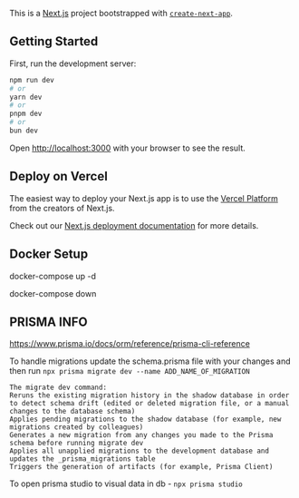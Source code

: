 This is a [Next.js](https://nextjs.org/) project bootstrapped with [`create-next-app`](https://github.com/vercel/next.js/tree/canary/packages/create-next-app).

## Getting Started

First, run the development server:

```bash
npm run dev
# or
yarn dev
# or
pnpm dev
# or
bun dev
```

Open [http://localhost:3000](http://localhost:3000) with your browser to see the result.

## Deploy on Vercel

The easiest way to deploy your Next.js app is to use the [Vercel Platform](https://vercel.com/new?utm_medium=default-template&filter=next.js&utm_source=create-next-app&utm_campaign=create-next-app-readme) from the creators of Next.js.

Check out our [Next.js deployment documentation](https://nextjs.org/docs/deployment) for more details.

## Docker Setup

docker-compose up -d

docker-compose down

## PRISMA INFO

https://www.prisma.io/docs/orm/reference/prisma-cli-reference

To handle migrations update the schema.prisma file with your changes and then run `npx prisma migrate dev --name ADD_NAME_OF_MIGRATION`

```
The migrate dev command:
Reruns the existing migration history in the shadow database in order to detect schema drift (edited or deleted migration file, or a manual changes to the database schema)
Applies pending migrations to the shadow database (for example, new migrations created by colleagues)
Generates a new migration from any changes you made to the Prisma schema before running migrate dev
Applies all unapplied migrations to the development database and updates the _prisma_migrations table
Triggers the generation of artifacts (for example, Prisma Client)
```

To open prisma studio to visual data in db - `npx prisma studio`
